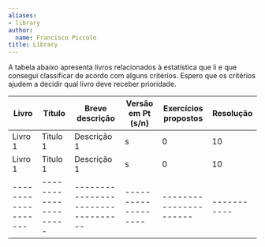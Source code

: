 ```yaml
---
aliases:
- library
author:
  name: Francisco Piccolo
title: Library
---
```


A tabela abaixo apresenta livros relacionados à estatística que li e que consegui classificar de acordo com alguns critérios. Espero que os critérios ajudem a decidir qual livro deve receber prioridade.

|Livro              |Título               |Breve descrição                   |Versão em Pt (s/n) |Exercícios propostos  |Resolução  |
|-------------------|---------------------|----------------------------------|-------------------|----------------------|-----------|
|Livro 1            |Titulo 1             |Descrição 1                       |s                  |0                     |10         |
|Livro 1            |Titulo 1             |Descrição 1                       |s                  |0                     |10         |
|-------------------|---------------------|----------------------------------|-------------------|----------------------|-----------|